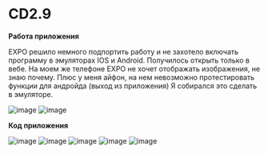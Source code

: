 # CD2.9
**Работа приложения**

EXPO решило немного подпортить работу и не захотело включать программу в эмуляторах IOS и Android. Получилось открыть только в вебе. На моем же телефоне EXPO не хочет отображать изображения, не знаю почему. Плюс у меня айфон, на нем невозможно протестировать функции для андройда (выход из приложения) Я собирался это сделать в эмуляторе.

![image](https://user-images.githubusercontent.com/70904778/171730933-c7fa4da7-2ed1-4f54-b3c2-5f47ce3ccf46.png)
![image](https://user-images.githubusercontent.com/70904778/171731118-cb42838a-cea6-45b2-bb59-9f631d2cc48d.png)

**Код приложения**

![image](https://user-images.githubusercontent.com/70904778/171731283-635f1079-39dc-4fcf-a2af-d26778d98c54.png)
![image](https://user-images.githubusercontent.com/70904778/171731356-786a0dd9-5843-4f09-8302-bc5c20ac1581.png)
![image](https://user-images.githubusercontent.com/70904778/171731419-aa1baed8-4480-4a63-8171-b78dbe59bf36.png)
![image](https://user-images.githubusercontent.com/70904778/171731456-a5a60136-cd34-4aaa-8b91-98a17a0ebd04.png)
![image](https://user-images.githubusercontent.com/70904778/171731508-9643b52f-77fa-43ff-99c8-22eb98437b96.png)
